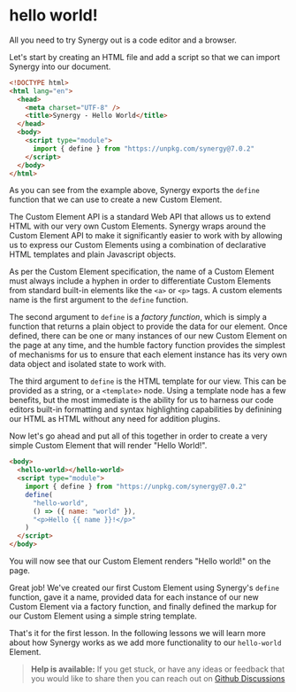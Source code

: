 # hello world!

All you need to try Synergy out is a code editor and a browser.

Let's start by creating an HTML file and add a script so that we can import Synergy into our document.

```html
<!DOCTYPE html>
<html lang="en">
  <head>
    <meta charset="UTF-8" />
    <title>Synergy - Hello World</title>
  </head>
  <body>
    <script type="module">
      import { define } from "https://unpkg.com/synergy@7.0.2"
    </script>
  </body>
</html>
```

As you can see from the example above, Synergy exports the `define` function that we can use to create a new Custom Element.

The Custom Element API is a standard Web API that allows us to extend HTML with our very own Custom Elements. Synergy wraps around the Custom Element API to make it significantly easier to work with by allowing us to express our Custom Elements using a combination of declarative HTML templates and plain Javascript objects.

As per the Custom Element specification, the name of a Custom Element must always include a hyphen in order to differentiate Custom Elements from standard built-in elements like the `<a>` or `<p>` tags. A custom elements name is the first argument to the `define` function.

The second argument to `define` is a _factory function_, which is simply a function that returns a plain object to provide the data for our element. Once defined, there can be one or many instances of our new Custom Element on the page at any time, and the humble factory function provides the simplest of mechanisms for us to ensure that each element instance has its very own data object and isolated state to work with.

The third argument to `define` is the HTML template for our view. This can be provided as a string, or a `<template>` node. Using a template node has a few benefits, but the most immediate is the ability for us to harness our code editors built-in formatting and syntax highlighting capabilities by definining our HTML as HTML without any need for addition plugins.

Now let's go ahead and put all of this together in order to create a very simple Custom Element that will render "Hello World!".

```html
<body>
  <hello-world></hello-world>
  <script type="module">
    import { define } from "https://unpkg.com/synergy@7.0.2"
    define(
      "hello-world",
      () => ({ name: "world" }),
      "<p>Hello {{ name }}!</p>"
    )
  </script>
</body>
```

You will now see that our Custom Element renders "Hello world!" on the page.

Great job! We've created our first Custom Element using Synergy's `define` function, gave it a name, provided data for each instance of our new Custom Element via a factory function, and finally defined the markup for our Custom Element using a simple string template.

That's it for the first lesson. In the following lessons we will learn more about how Synergy works as we add more functionality to our `hello-world` Element.

> **Help is available:** If you get stuck, or have any ideas or feedback that you would like to share then you can reach out on [Github Discussions](https://github.com/defx/synergy/discussions/)
